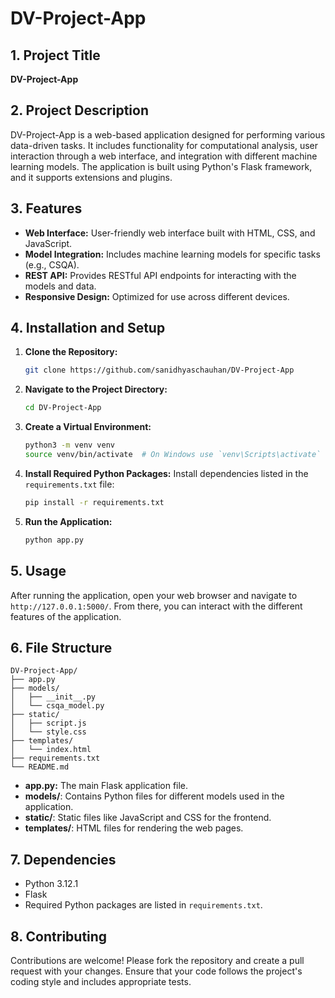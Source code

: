 
# DV-Project-App

## 1. Project Title
**DV-Project-App**

## 2. Project Description
DV-Project-App is a web-based application designed for performing various data-driven tasks. It includes functionality for computational analysis, user interaction through a web interface, and integration with different machine learning models. The application is built using Python's Flask framework, and it supports extensions and plugins.

## 3. Features
- **Web Interface:** User-friendly web interface built with HTML, CSS, and JavaScript.
- **Model Integration:** Includes machine learning models for specific tasks (e.g., CSQA).
- **REST API:** Provides RESTful API endpoints for interacting with the models and data.
- **Responsive Design:** Optimized for use across different devices.

## 4. Installation and Setup
1. **Clone the Repository:**
   ```bash
   git clone https://github.com/sanidhyaschauhan/DV-Project-App
   ```
2. **Navigate to the Project Directory:**
   ```bash
   cd DV-Project-App
   ```
3. **Create a Virtual Environment:**
   ```bash
   python3 -m venv venv
   source venv/bin/activate  # On Windows use `venv\Scripts\activate`
   ```
4. **Install Required Python Packages:**
   Install dependencies listed in the `requirements.txt` file:
   ```bash
   pip install -r requirements.txt
   ```
5. **Run the Application:**
   ```bash
   python app.py
   ```

## 5. Usage
After running the application, open your web browser and navigate to `http://127.0.0.1:5000/`. From there, you can interact with the different features of the application.

## 6. File Structure
```
DV-Project-App/
├── app.py
├── models/
│   ├── __init__.py
│   └── csqa_model.py
├── static/
│   ├── script.js
│   └── style.css
├── templates/
│   └── index.html
├── requirements.txt
└── README.md
```

- **app.py:** The main Flask application file.
- **models/**: Contains Python files for different models used in the application.
- **static/**: Static files like JavaScript and CSS for the frontend.
- **templates/**: HTML files for rendering the web pages.

## 7. Dependencies
- Python 3.12.1
- Flask
- Required Python packages are listed in `requirements.txt`.

## 8. Contributing
Contributions are welcome! Please fork the repository and create a pull request with your changes. Ensure that your code follows the project's coding style and includes appropriate tests.
